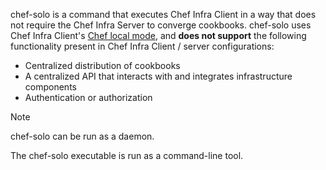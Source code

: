 chef-solo is a command that executes Chef Infra Client in a way that
does not require the Chef Infra Server to converge cookbooks.
chef-solo uses Chef Infra Client's [Chef local
mode](/ctl_chef_client.html#run-in-local-mode), and **does not support**
the following functionality present in Chef Infra Client / server
configurations:

- Centralized distribution of cookbooks
- A centralized API that interacts with and integrates infrastructure
    components
- Authentication or authorization

<div class="admonition-note">

<p class="admonition-note-title">Note</p>

<div class="admonition-note-text">

chef-solo can be run as a daemon.

</div>

</div>

The chef-solo executable is run as a command-line tool.
